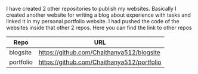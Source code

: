 I have created 2 other repositories to publish my websites. Basically I created another website for writing a blog about experience with tasks and linked it in my personal portfolio website. I had pushed the code of the websites inside that other 2 repos. Here you can find the link to other repos

Repo | URL
---|---
blogsite| https://github.com/Chaithanya512/blogsite
portfolio| https://github.com/Chaithanya512/portfolio
